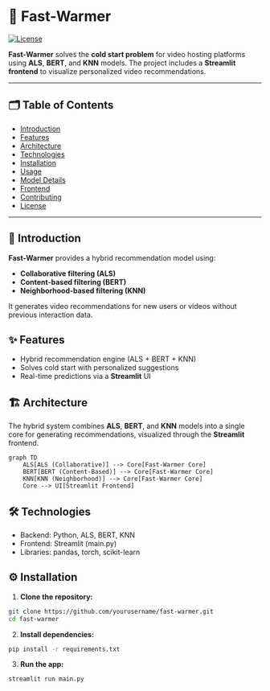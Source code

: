 # 🚀 Fast-Warmer

[![License](https://img.shields.io/badge/license-MIT-blue.svg)](LICENSE)

**Fast-Warmer** solves the **cold start problem** for video hosting platforms using **ALS**, **BERT**, and **KNN** models. The project includes a **Streamlit frontend** to visualize personalized video recommendations.

---

## 🗂️ Table of Contents

- [Introduction](#introduction)
- [Features](#features)
- [Architecture](#architecture)
- [Technologies](#technologies)
- [Installation](#installation)
- [Usage](#usage)
- [Model Details](#model-details)
- [Frontend](#frontend)
- [Contributing](#contributing)
- [License](#license)

---

## 📖 Introduction

**Fast-Warmer** provides a hybrid recommendation model using:
- **Collaborative filtering (ALS)**
- **Content-based filtering (BERT)**
- **Neighborhood-based filtering (KNN)**

It generates video recommendations for new users or videos without previous interaction data.

## ✨ Features

- Hybrid recommendation engine (ALS + BERT + KNN)
- Solves cold start with personalized suggestions
- Real-time predictions via a **Streamlit** UI

## 🏗️ Architecture

The hybrid system combines **ALS**, **BERT**, and **KNN** models into a single core for generating recommendations, visualized through the **Streamlit** frontend.

```mermaid
graph TD
    ALS[ALS (Collaborative)] --> Core[Fast-Warmer Core]
    BERT[BERT (Content-Based)] --> Core[Fast-Warmer Core]
    KNN[KNN (Neighborhood)] --> Core[Fast-Warmer Core]
    Core --> UI[Streamlit Frontend]
```

## 🛠️ Technologies 
- Backend: Python, ALS, BERT, KNN
- Frontend: Streamlit (main.py)
- Libraries: pandas, torch, scikit-learn

## ⚙️ Installation

1. **Clone the repository:**
```bash
git clone https://github.com/yourusername/fast-warmer.git
cd fast-warmer
```
2. **Install dependencies:**
```bash
pip install -r requirements.txt
```
3. **Run the app:**
```bash
streamlit run main.py
```

